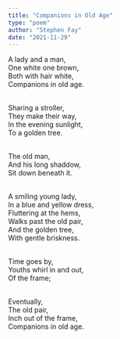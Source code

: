 ```yaml
---
title: "Companions in Old Age"
type: "poem"
author: "Stephen Fay"
date: "2021-11-29"
---
```


<poem>A lady and a man,<br/>
One white one brown,<br/>
Both with hair white,<br/>
Companions in old age. <br/><br/>

Sharing a stroller,<br/>
They make their way,<br/>
In the evening sunlight,<br/>
To a golden tree.<br/><br/>

The old man,<br/>
And his long shaddow,<br/>
Sit down beneath it. <br/><br/>

A smiling young lady,<br/>
In a blue and yellow dress, <br/>
Fluttering at the hems,<br/>
Walks past the old pair,<br/>
And the golden tree,<br/>
With gentle briskness.<br/><br/>

Time goes by,<br/>
Youths whirl in and out,<br/>
Of the frame;<br/><br/>

Eventually,<br/>
The old pair,<br/>
Inch out of the frame,<br/>
Companions in old age.</poem> <br/><br/><br/><br/><br/><br/><br/><br/>



